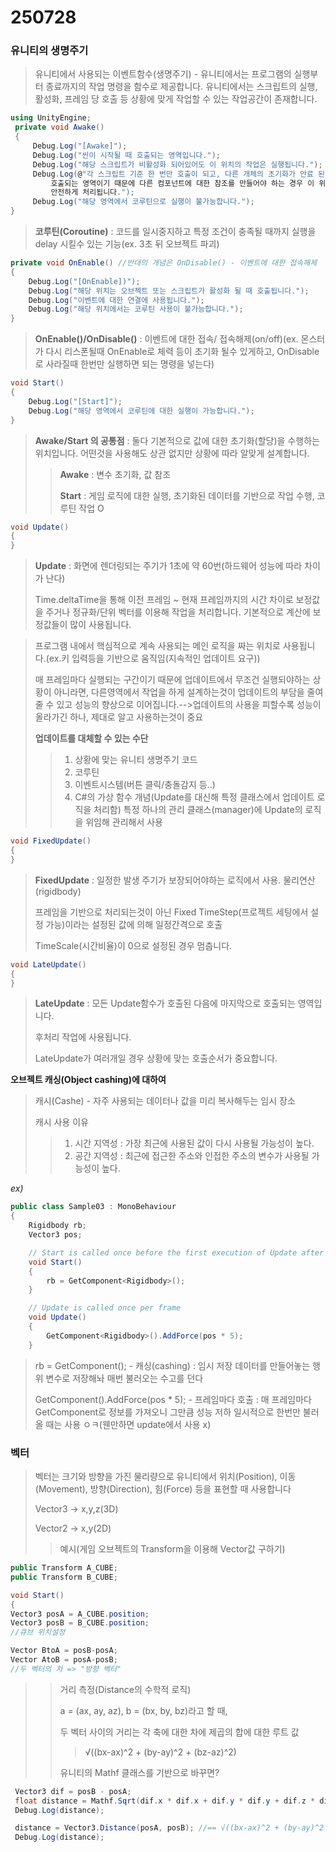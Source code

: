 # 250728

### 유니티의 생명주기
> 유니티에서 사용되는 이벤트함수(생명주기) - 유니티에서는 프로그램의 실행부터 종료까지의 작업 명령을 함수로 제공합니다.
> 유니티에서는 스크립트의 실행, 활성화, 프레임 당 호출 등 상황에 맞게 작업할 수 있는 작업공간이 존재합니다.


```cs
using UnityEngine;
 private void Awake()
 {
     Debug.Log("[Awake]");
     Debug.Log("씬이 시작될 때 호출되는 영역입니다.");
     Debug.Log("해당 스크립트가 비활성화 되어있어도 이 위치의 작업은 실행됩니다.");
     Debug.Log(@"각 스크립트 기준 한 번만 호출이 되고, 다른 개체의 초기화가 안료 된 후
         호출되는 영역이기 때문에 다른 컴포넌트에 대한 참조를 만들어야 하는 경우 이 위치에서 만들면
         안전하게 처리됩니다.");
     Debug.Log("해당 영역에서 코루틴으로 실행이 불가능합니다.");
}
```
> **코루틴(Coroutine)** : 코드를 일시중지하고 특정 조건이 충족될 때까지 실행을 delay 시킬수 있는 기능(ex. 3초 뒤 오브젝트 파괴)


```cs
private void OnEnable() //반대의 개념은 OnDisable() - 이벤트에 대한 접속해제
{
    Debug.Log("[OnEnable])");
    Debug.Log("해당 위치는 오브젝트 또는 스크립트가 활성화 될 때 호출됩니다.");
    Debug.Log("이벤트에 대한 연결에 사용됩니다.");
    Debug.Log("해당 위치에서는 코루틴 사용이 불가능합니다.");
}
```
>**OnEnable()/OnDisable()** : 이벤트에 대한 접속/ 접속해제(on/off)(ex. 몬스터가 다시 리스폰될때 OnEnable로 체력 등이 초기화 될수 있게하고, OnDisable로 사라질때 한번만 실행하면 되는 명령을 넣는다)


 ```cs
void Start()
 {
     Debug.Log("[Start]");
     Debug.Log("해당 영역에서 코루틴에 대한 실행이 가능합니다.");
 }
```
>**Awake/Start 의 공통점** : 둘다 기본적으로 값에 대한 초기화(할당)을 수행하는 위치입니다. 어떤것을 사용해도 상관 없지만 상황에 따라 알맞게 설계합니다.
>>**Awake** : 변수 초기화, 값 참조
>>
>>**Start** : 게임 로직에 대한 실행, 초기화된 데이터를 기반으로 작업 수행, 코루틴 작업 O


 ```cs
void Update()
 {
 }
```
>**Update** : 화면에 렌더링되는 주기가 1초에 약 60번(하드웨어 성능에 따라 차이가 난다)
>
>Time.deltaTime을 통해 이전 프레임 ~ 현재 프레임까지의 시간 차이로 보정값을 주거나
정규화/단위 벡터를 이용해 작업을 처리합니다.
기본적으로 계산에 보정값들이 많이 사용됩니다.

>프로그램 내에서 핵심적으로 계속 사용되는 메인 로직을 짜는 위치로 사용됩니다.(ex.키 입력등을 기반으로 움직임(지속적인 업데이트 요구))
>
>매 프레임마다 실행되는 구간이기 때문에 업데이트에서 무조건 실행되야하는 상황이 아니라면, 다른영역에서 작업을 하게 설계하는것이
업데이트의 부담을 줄여줄 수 있고 성능의 향상으로 이어집니다.-->업데이트의 사용을 피할수록 성능이 올라가긴 하나, 제대로 알고 사용하는것이 중요
>
>**업데이트를 대체할 수 있는 수단**
>>1. 상황에 맞는 유니티 생명주기 코드
>>2. 코루틴
>>3. 이벤트시스템(버튼 클릭/충돌감지 등..)
>>4. C#의 가상 함수 개념(Update를 대신해 특정 클래스에서 업데이트 로직을 처리함)
 특정 하나의 관리 클래스(manager)에 Update의 로직을 위임해 관리해서 사용


 ```cs
void FixedUpdate()
 {
 }
```
>**FixedUpdate** : 일정한 발생 주기가 보장되어야하는 로직에서 사용.
>물리연산(rigidbody)
>
>프레임을 기반으로 처리되는것이 아닌 Fixed TimeStep(프로젝트 세팅에서 설정 가능)이라는 설정된 값에 의해 일정간격으로 호출
>
>TimeScale(시간비율)이 0으로 설정된 경우 멈춥니다.


 ```cs
void LateUpdate()
 {
 }
```
>**LateUpdate** : 모든 Update함수가 호출된 다음에 마지막으로 호출되는 영역입니다.
>
>후처리 작업에 사용됩니다.
>
>LateUpdate가 여러개일 경우 상황에 맞는 호출순서가 중요합니다.


**오브젝트 캐싱(Object cashing)에 대하여**
>캐시(Cashe) - 자주 사용되는 데이터나 값을 미리 복사해두는 임시 장소
> 
>캐시 사용 이유
>>1. 시간 지역성 : 가장 최근에 사용된 값이 다시 사용될 가능성이 높다.
>>2. 공간 지역성 : 최근에 접근한 주소와 인접한 주소의 변수가 사용될 가능성이 높다.
>> 
*ex)*
```cs
public class Sample03 : MonoBehaviour
{ 
    Rigidbody rb;
    Vector3 pos;

    // Start is called once before the first execution of Update after the MonoBehaviour is created
    void Start()
    {
        rb = GetComponent<Rigidbody>(); 
    }

    // Update is called once per frame
    void Update()
    {
        GetComponent<Rigidbody>().AddForce(pos * 5);      
    }
```
>rb = GetComponent<Rigidbody>(); - 캐싱(cashing) : 임시 저장 데이터를 만들어놓는 행위
        변수로 저장해놔 매번 불러오는 수고를 던다
>
>GetComponent<Rigidbody>().AddForce(pos * 5); - 프레임마다 호출 :
         매 프레임마다 GetComponent로 정보를 가져오니 그만큼 성능 저하
        일시적으로 한번만 불러올 때는 사용 ㅇㅋ(웬만하면 update에서 사용 x)


### 벡터
> 벡터는 크기와 방향을 가진 물리량으로 유니티에서 위치(Position), 이동(Movement), 방향(Direction), 힘(Force)
> 등을 표현할 때 사용합니다
> 
> Vector3 -> x,y,z(3D)
> 
> Vector2 -> x,y(2D)
>
>>예시(게임 오브젝트의 Transform을 이용해 Vector값 구하기)
```cs
public Transform A_CUBE;
public Transform B_CUBE;

void Start()
{
Vector3 posA = A_CUBE.position;
Vector3 posB = B_CUBE.position;
//큐브 위치설정

Vector BtoA = posB-posA;
Vector AtoB = posA-posB;
//두 벡터의 차 => "방향 벡터"
```
>>거리 측정(Distance의 수학적 로직)
>>
>>a = (ax, ay, az), b = (bx, by, bz)라고 할 때,
>>
>>두 벡터 사이의 거리는 각 축에 대한 차에 제곱의 합에 대한 루트 값
>>> √((bx-ax)^2 + (by-ay)^2 + (bz-az)^2)
>>
>>유니티의 Mathf 클래스를 기반으로 바꾸면?
```cs
 Vector3 dif = posB - posA;
 float distance = Mathf.Sqrt(dif.x * dif.x + dif.y * dif.y + dif.z * dif.z);
 Debug.Log(distance);

 distance = Vector3.Distance(posA, posB); //== √((bx-ax)^2 + (by-ay)^2 + (bz-az)^2)
 Debug.Log(distance);
```
